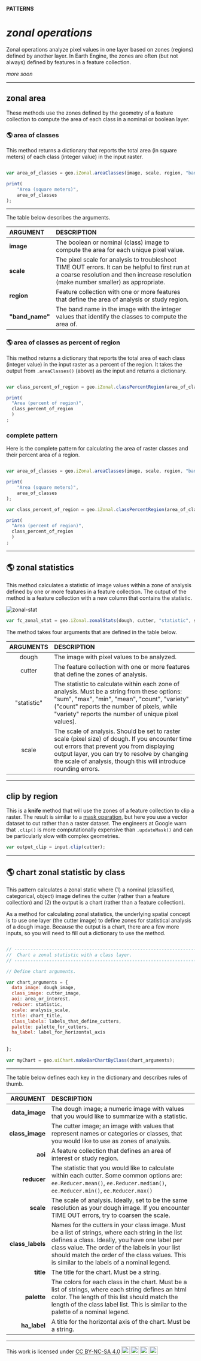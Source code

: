 __PATTERNS__

# _**zonal operations**_  

Zonal operations analyze pixel values in one layer based on zones (regions) defined by another layer. In Earth Engine, the zones are often (but not always) defined by features in a feature collection.   

_more soon_  

--- 

## __zonal area__    

These methods use the zones defined by the geometry of a feature collection to compute the area of each class in a nominal or boolean layer.  

### __:earth_americas: area of classes__ 

This method returns a dictionary that reports the total area (in square meters) of each class (integer value) in the input raster.  

```js

var area_of_classes = geo.iZonal.areaClasses(image, scale, region, "band_name");

print(
    "Area (square meters)",
    area_of_classes
);

```

---  

The table below describes the arguments.  

| ARGUMENT      | DESCRIPTION               |  
| :--           | :--                       |  
| __image__     | The boolean or nominal (class) image to compute the area for each unique pixel value. |
| __scale__     | The pixel scale for analysis to troubleshoot TIME OUT errors. It can be helpful to first run at a coarse resolution and then increase resolution (make number smaller) as appropriate.    |              
| __region__        | Feature collection with one or more features that define the area of analysis or study region.         |  
| __"band_name"__   | The band name in the image with the integer values that identify the classes to compute the area of.  |  


### __:earth_americas: area of classes as percent of region__

This method returns a dictionary that reports the total area of each class (integer value) in the input raster as a percent of the region. It takes the output from ```.areaClasses()``` (above) as the input and returns a dictionary. 

```js

var class_percent_of_region = geo.iZonal.classPercentRegion(area_of_classes);

print(
  "Area (percent of region)",
  class_percent_of_region
  )
;

```

### __complete pattern__ 

Here is the complete pattern for calculating the area of raster classes and their percent area of a region.  


```js

var area_of_classes = geo.iZonal.areaClasses(image, scale, region, "band_name");

print(
    "Area (square meters)",
    area_of_classes
);

var class_percent_of_region = geo.iZonal.classPercentRegion(area_of_classes);

print(
  "Area (percent of region)",
  class_percent_of_region
  )
;

```

---  

## __:earth_americas: zonal statistics__    

This method calculates a statistic of image values within a zone of analysis defined by one or more features in a feature collection. The output of the method is a feature collection with a new column that contains the statistic.  

![zonal-stat]

```js
var fc_zonal_stat = geo.iZonal.zonalStats(dough, cutter, "statistic", scale);

```

The method takes four arguments that are defined in the table below.  

| ARGUMENTS   | DESCRIPTION                                   |
| :--:        | :--                                           |
| dough       | The image with pixel values to be analyzed.   |  
| cutter      | The feature collection with one or more features that define the zones of analysis. |
| "statistic" | The statistic to calculate within each zone of analysis. Must be a string from these options: "sum", "max", "min", "mean", "count", "variety" ("count" reports the number of pixels, while "variety" reports the number of unique pixel values). |  
| scale       | The scale of analysis. Should be set to raster scale (pixel size) of dough. If you encounter time out errors that prevent you from displaying output layer, you can try to resolve by changing the scale of analysis, though this will introduce rounding errors. |  


[zonal-stat]: http://geography.middlebury.edu/howarth/ee_edu/eePatterns/zonal-overlay/zonal-statistic.png

---  

## __clip by region__  

This is a __knife__ method that will use the zones of a feature collection to clip a raster. The result is similar to a [mask operation](../patterns/local-operations.md#masks), but here you use a vector dataset to cut rather than a raster dataset. The engineers at Google warn that ```.clip()``` is more computationally expensive than ```.updateMask()``` and can be particularly slow with complex geometries.   

```js
var output_clip = input.clip(cutter);
```

---  

## __:earth_americas: chart zonal statistic by class__  

This pattern calculates a zonal static where (1) a nominal (classified, categorical, object) image defines the cutter (rather than a feature collection) and (2) the output is a chart (rather than a feature collection).  

As a method for calculating zonal statistics, the underlying spatial concept is to use one layer (the cutter image) to define zones for statistical analysis of a dough image. Because the output is a chart, there are a few more inputs, so you will need to fill out a dictionary to use the method.  

```js

// ---------------------------------------------------------------------
//  Chart a zonal statistic with a class layer.  
// ---------------------------------------------------------------------

// Define chart arguments. 

var chart_arguments = {
  data_image: dough_image,                          
  class_image: cutter_image,                       
  aoi: area_or_interest,                          
  reducer: statistic,
  scale: analysis_scale,
  title: chart_title,
  class_labels: labels_that_define_cutters,
  palette: palette_for_cutters,
  ha_label: label_for_horizontal_axis
  
  
};
 
var myChart = geo.uiChart.makeBarChartByClass(chart_arguments);


```

---  

The table below defines each key in the dictionary and describes rules of thumb.  

| ARGUMENT          | DESCRIPTION           |
| --:               | :--                 | 
| **data_image**    | The dough image; a numeric image with values that you would like to summarize with a statistic.  | 
| **class_image**   | The cutter image; an image with values that represent names or categories or classes, that you would like to use as zones of analysis.  |  
| **aoi**           | A feature collection that defines an area of interest or study region. |  
| **reducer**       | The statistic that you would like to calculate within each cutter. Some common options are: ```ee.Reducer.mean()```, ```ee.Reducer.median()```, ```ee.Reducer.min()```, ```ee.Reducer.max()``` |  
| **scale**         | The scale of analysis. Ideally, set to be the same resolution as your dough image. If you encounter TIME OUT errors, try to coarsen the scale. |  
| **class_labels**  | Names for the cutters in your class image. Must be a list of strings, where each string in the list defines a class. Ideally, you have one label per class value. The order of the labels in your list should match the order of the class values. This is similar to the labels of a nominal legend. |  
| **title**         | The title for the chart. Must be a string. |  
| **palette**       | The colors for each class in the chart. Must be a list of strings, where each string defines an html color. The length of this list should match the length of the class label list. This is similar to the palette of a nominal legend. |  
| **ha_label**      | A title for the horizontal axis of the chart. Must be a string. |  


---  

<p xmlns:cc="http://creativecommons.org/ns#" >This work is licensed under <a href="https://creativecommons.org/licenses/by-nc-sa/4.0/?ref=chooser-v1" target="_blank" rel="license noopener noreferrer" style="display:inline-block;">CC BY-NC-SA 4.0<img style="height:22px!important;margin-left:3px;vertical-align:text-bottom;" src="https://mirrors.creativecommons.org/presskit/icons/cc.svg?ref=chooser-v1" alt=""><img style="height:22px!important;margin-left:3px;vertical-align:text-bottom;" src="https://mirrors.creativecommons.org/presskit/icons/by.svg?ref=chooser-v1" alt=""><img style="height:22px!important;margin-left:3px;vertical-align:text-bottom;" src="https://mirrors.creativecommons.org/presskit/icons/nc.svg?ref=chooser-v1" alt=""><img style="height:22px!important;margin-left:3px;vertical-align:text-bottom;" src="https://mirrors.creativecommons.org/presskit/icons/sa.svg?ref=chooser-v1" alt=""></a></p>